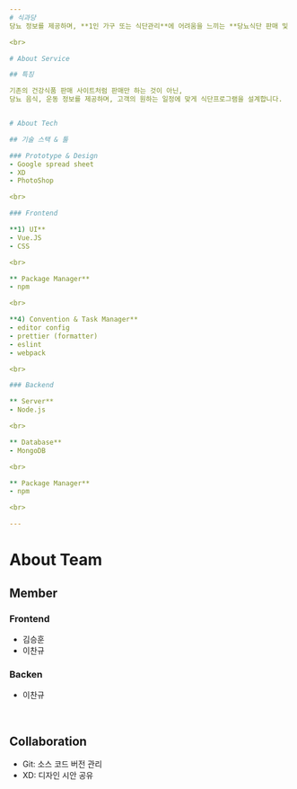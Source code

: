 ```yaml
---
# 식과당
당뇨 정보를 제공하며, **1인 가구 또는 식단관리**에 어려움을 느끼는 **당뇨식단 판매 및 관리** 서비스입니다.

<br>

# About Service

## 특징

기존의 건강식품 판매 사이트처럼 판매만 하는 것이 아닌,
당뇨 음식, 운동 정보를 제공하며, 고객의 원하는 일정에 맞게 식단프로그램을 설계합니다.


# About Tech

## 기술 스택 & 툴

### Prototype & Design
- Google spread sheet
- XD
- PhotoShop

<br>

### Frontend

**1) UI**
- Vue.JS
- CSS

<br>

** Package Manager**
- npm

<br>

**4) Convention & Task Manager**
- editor config
- prettier (formatter)
- eslint
- webpack

<br>

### Backend

** Server**
- Node.js

<br>

** Database**
- MongoDB

<br>

** Package Manager**
- npm

<br>

---
```


# About Team

## Member

### Frontend

 - 김승훈
 - 이찬규

### Backen
- 이찬규

<br>

## Collaboration
- Git: 소스 코드 버전 관리
- XD: 디자인 시안 공유


